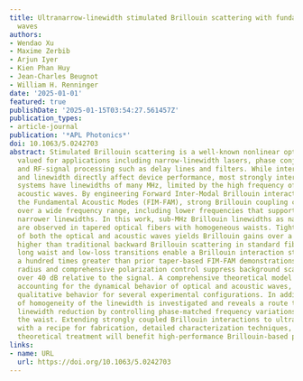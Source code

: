 ```yaml
---
title: Ultranarrow-linewidth stimulated Brillouin scattering with fundamental acoustic
  waves
authors:
- Wendao Xu
- Maxime Zerbib
- Arjun Iyer
- Kien Phan Huy
- Jean-Charles Beugnot
- William H. Renninger
date: '2025-01-01'
featured: true
publishDate: '2025-01-15T03:54:27.561457Z'
publication_types:
- article-journal
publication: '*APL Photonics*'
doi: 10.1063/5.0242703
abstract: Stimulated Brillouin scattering is a well-known nonlinear optical interaction
  valued for applications including narrow-linewidth lasers, phase conjugation, sensing,
  and RF-signal processing such as delay lines and filters. While interaction strength
  and linewidth directly affect device performance, most strongly interacting Brillouin
  systems have linewidths of many MHz, limited by the high frequency of the participating
  acoustic waves. By engineering Forward Inter-Modal Brillouin interactions to access
  the Fundamental Acoustic Modes (FIM-FAM), strong Brillouin coupling can be extended
  over a wide frequency range, including lower frequencies that support significantly
  narrower linewidths. In this work, sub-MHz Brillouin linewidths as narrow as 110 kHz
  are observed in tapered optical fibers with homogeneous waists. Tight confinement
  of both the optical and acoustic waves yields Brillouin gains over a thousand times
  higher than traditional backward Brillouin scattering in standard fibers, and a
  long waist and low-loss transitions enable a Brillouin interaction strength nearly
  a hundred times greater than prior taper-based FIM-FAM demonstrations. A specific
  radius and comprehensive polarization control suppress background scattering by
  over 40 dB relative to the signal. A comprehensive theoretical model is developed
  accounting for the dynamical behavior of optical and acoustic waves, reproducing
  qualitative behavior for several experimental configurations. In addition, the dependence
  of homogeneity of the linewidth is investigated and reveals a route toward further
  linewidth reduction by controlling phase-matched frequency variations throughout
  the waist. Extending strongly coupled Brillouin interactions to ultranarrow linewidths
  with a recipe for fabrication, detailed characterization techniques, and a comprehensive
  theoretical treatment will benefit high-performance Brillouin-based photonic applications.
links:
- name: URL
  url: https://doi.org/10.1063/5.0242703
---
```

